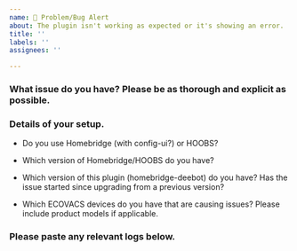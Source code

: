 ```yaml
---
name: 🚨 Problem/Bug Alert
about: The plugin isn't working as expected or it's showing an error.
title: ''
labels: ''
assignees: ''

---
```


<!-- PLEASE READ BEFORE POSTING A NEW ISSUE
   * Please use this template as well as you can, in a lot of cases I will probably ask for things you might skip anyway. -->

### What issue do you have? Please be as thorough and explicit as possible.



### Details of your setup.
* Do you use Homebridge (with config-ui?) or HOOBS? 



* Which version of Homebridge/HOOBS do you have?



* Which version of this plugin (homebridge-deebot) do you have? Has the issue started since upgrading from a previous version?



* Which ECOVACS devices do you have that are causing issues? Please include product models if applicable.



### Please paste any relevant logs below.
<!--
   It helps if you can turn on 'Debug Logging' in the package settings for more thorough logging.
   If you are posting an error then it is helpful for me to also see the previous few lines as this can show the cause of the error.
   Please enter the logs between the two ``` lines below so that the logs are formatted in a way which is easier to read
-->

```

```
